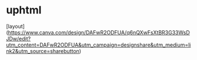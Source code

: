 # uphtml

[layout] (https://www.canva.com/design/DAFwR2ODFUA/q6nQXwFsXtBR3G33WsDJDw/edit?utm_content=DAFwR2ODFUA&utm_campaign=designshare&utm_medium=link2&utm_source=sharebutton)
